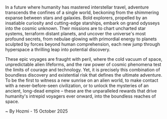 
In a future where humanity has mastered interstellar travel, adventure transcends the confines of a single world, beckoning from the shimmering expanse between stars and galaxies. Bold explorers, propelled by an insatiable curiosity and cutting-edge starships, embark on grand odysseys into the cosmic unknown. Their missions are to chart uncharted star systems, terraform distant planets, and uncover the universe's most profound secrets, from nebulae glowing with primordial energy to planets sculpted by forces beyond human comprehension, each new jump through hyperspace a thrilling leap into potential discovery.

These epic voyages are fraught with peril, where the cold vacuum of space, unpredictable alien lifeforms, and the raw power of cosmic phenomena test the limits of courage and technology. Yet, it is precisely this combination of boundless discovery and existential risk that defines the ultimate adventure. To be the first to witness a new sunrise on an alien world, to make contact with a never-before-seen civilization, or to unlock the mysteries of an ancient, long-dead empire – these are the unparalleled rewards that drive humanity's intrepid voyagers ever onward, into the boundless reaches of space.

~ By Hozmi - 15 October 2025
